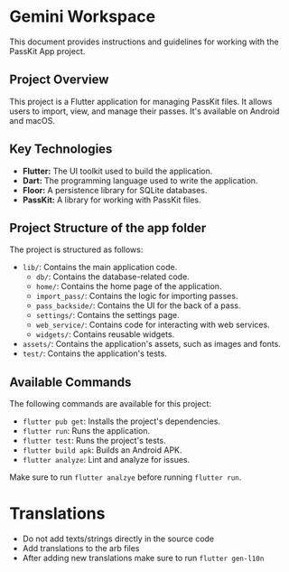 # Gemini Workspace

This document provides instructions and guidelines for working with the PassKit App project.

## Project Overview

This project is a Flutter application for managing PassKit files. It allows users to import, view, and manage their passes. It's available on Android and macOS.

## Key Technologies

*   **Flutter:** The UI toolkit used to build the application.
*   **Dart:** The programming language used to write the application.
*   **Floor:** A persistence library for SQLite databases.
*   **PassKit:** A library for working with PassKit files.

## Project Structure of the app folder

The project is structured as follows:

*   `lib/`: Contains the main application code.
    *   `db/`: Contains the database-related code.
    *   `home/`: Contains the home page of the application.
    *   `import_pass/`: Contains the logic for importing passes.
    *   `pass_backside/`: Contains the UI for the back of a pass.
    *   `settings/`: Contains the settings page.
    *   `web_service/`: Contains code for interacting with web services.
    *   `widgets/`: Contains reusable widgets.
*   `assets/`: Contains the application's assets, such as images and fonts.
*   `test/`: Contains the application's tests.

## Available Commands

The following commands are available for this project:

*   `flutter pub get`: Installs the project's dependencies.
*   `flutter run`: Runs the application.
*   `flutter test`: Runs the project's tests.
*   `flutter build apk`: Builds an Android APK.
*   `flutter analyze`: Lint and analyze for issues.

Make sure to run `flutter analzye` before running `flutter run`.

# Translations

* Do not add texts/strings directly in the source code
* Add translations to the arb files
* After adding new translations make sure to run `flutter gen-l10n`
